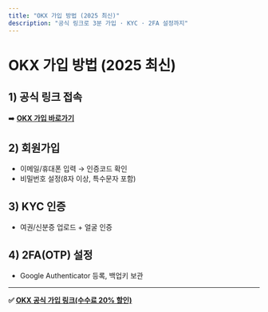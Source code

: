 ```yaml
---
title: "OKX 가입 방법 (2025 최신)"
description: "공식 링크로 3분 가입 · KYC · 2FA 설정까지"
---
```


# OKX 가입 방법 (2025 최신)

## 1) 공식 링크 접속
➡️ **[OKX 가입 바로가기](https://www.okx.com/join/XXXX)**

## 2) 회원가입
- 이메일/휴대폰 입력 → 인증코드 확인
- 비밀번호 설정(8자 이상, 특수문자 포함)

## 3) KYC 인증
- 여권/신분증 업로드 + 얼굴 인증

## 4) 2FA(OTP) 설정
- Google Authenticator 등록, 백업키 보관

---

**✅ [OKX 공식 가입 링크(수수료 20% 할인)](https://www.okx.com/join/XXXX)**
